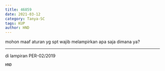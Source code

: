 ```yaml
---
title: 46859
date: 2021-03-12
category: Tanya-SC
tags: KUP
author: HND
---
```


mohon maaf aturan yg spt wajib melampirkan apa saja dimana ya?

---

di lampiran PER-02/2019

`HND`
